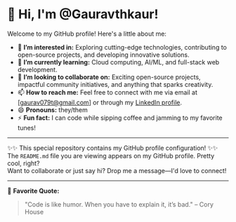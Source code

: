 # 👋 Hi, I'm @Gauravthkaur!

Welcome to my GitHub profile! Here's a little about me:

- 👀 **I’m interested in:** Exploring cutting-edge technologies, contributing to open-source projects, and developing innovative solutions.
- 🌱 **I’m currently learning:** Cloud computing, AI/ML, and full-stack web development.
- 💞️ **I’m looking to collaborate on:** Exciting open-source projects, impactful community initiatives, and anything that sparks creativity.
- 📫 **How to reach me:** Feel free to connect with me via email at [gaurav079t@gmail.com] or through my [LinkedIn profile](https://linkedin.com/in/your-profile).
- 😄 **Pronouns:** they/them
- ⚡ **Fun fact:** I can code while sipping coffee and jamming to my favorite tunes!

---

✨✨ This special repository contains my GitHub profile configuration! ✨✨  
The `README.md` file you are viewing appears on my GitHub profile. Pretty cool, right?  
Want to collaborate or just say hi? Drop me a message—I'd love to connect!

---
🎨 **Favorite Quote:**  
> "Code is like humor. When you have to explain it, it’s bad." – Cory House
